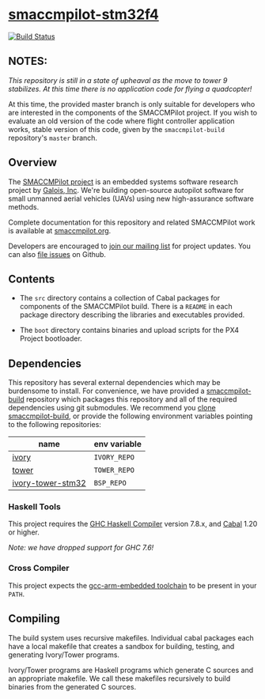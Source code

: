 [smaccmpilot-stm32f4](http://github.com/galoisinc/smaccmpilot-stm32f4)
==============================
[![Build Status](https://travis-ci.org/GaloisInc/smaccmpilot-stm32f4.svg?branch=master)](https://travis-ci.org/GaloisInc/smaccmpilot-stm32f4)

## NOTES:

*This repository is still in a state of upheaval as the move to tower 9
stabilizes. At this time there is no application code for flying a quadcopter!*

At this time, the provided master branch is only suitable for developers who are
interested in the components of the SMACCMPilot project. If you wish to
evaluate an old version of the code where flight controller application works,
stable version of this code, given by the `smaccmpilot-build` repository's
`master` branch.

## Overview

The [SMACCMPilot project][smaccmpilot.org] is an embedded systems software
research project by [Galois, Inc][galois]. We're building open-source autopilot
software for small unmanned aerial vehicles (UAVs) using new high-assurance
software methods.

Complete documentation for this repository and related SMACCMPilot work is
available at [smaccmpilot.org][].

Developers are encouraged to [join our mailing list][list] for project
updates. You can also [file issues][issues] on Github.

[galois]: http://galois.com
[smaccmpilot.org]: http://smaccmpilot.org
[list]: http://community.galois.com/mailman/listinfo/smaccmpilot
[issues]: https://github.com/galoisinc/smaccmpilot-stm32f4/issues

## Contents

- The `src` directory contains a collection of Cabal packages for components
  of the SMACCMPilot build. There is a `README` in each package directory
  describing the libraries and executables provided.

- The `boot` directory contains binaries and upload scripts for the PX4 Project
  bootloader.

## Dependencies

This repository has several external dependencies which may be burdensome to
install. For convenience, we have provided a [smaccmpilot-build][] repository
which packages this repository and all of the required dependencies using git
submodules. We recommend you [clone smaccmpilot-build][smaccmpilot-build], or
provide the following environment variables pointing to the following
repositories:

| name | env variable |
|------|--------------|
| [ivory][] | `IVORY_REPO` |
| [tower][] | `TOWER_REPO` |
| [ivory-tower-stm32][] | `BSP_REPO` |

[smaccmpilot-build]: https://github.com/galoisinc/smaccmpilot-build
[ivory]: https://github.com/galoisinc/ivory
[tower]: https://github.com/galoisinc/tower
[ivory-tower-stm32]: https://github.com/galoisinc/ivory-tower-stm32

### Haskell Tools

This project requires the [GHC Haskell Compiler][ghc] version 7.8.x, and [Cabal][] 1.20 or higher.

*Note: we have dropped support for GHC 7.6!*

[ghc]: https://www.haskell.org/ghc
[Cabal]: https://www.haskell.org/cabal

### Cross Compiler

This project expects the [gcc-arm-embedded toolchain][1] to be present in your
`PATH`.

[1]:https://launchpad.net/gcc-arm-embedded

## Compiling

The build system uses recursive makefiles. Individual cabal packages each have
a local makefile that creates a sandbox for building, testing, and generating
Ivory/Tower programs.

Ivory/Tower programs are Haskell programs which generate C sources and an
appropriate makefile. We call these makefiles recursively to build binaries from
the generated C sources.

